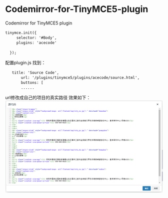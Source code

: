# Codemirror-for-TinyMCE5-plugin
Codemirror for TinyMCE5 plugin
```
tinymce.init({
     selector: '#Body',      
     plugins: 'acecode'

  });
```
配置plugin.js
找到：
```
   title: 'Source Code',
       url: '/plugins/tinymce5/plugins/acecode/source.html',
       buttons: [
       ......
```
url修改成自己的项目的真实路径
效果如下：
![界面截图](https://raw.githubusercontent.com/doubletong/Codemirror-for-TinyMCE-plugin/master/images/ui.png)
